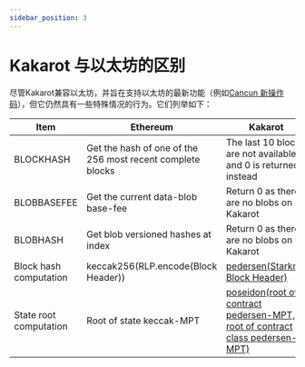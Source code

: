 ```yaml
---
sidebar_position: 3
---
```


# Kakarot 与以太坊的区别

尽管Kakarot兼容以太坊，并旨在支持以太坊的最新功能（例如[Cancun 新操作码](https://blog.ethereum.org/2024/01/10/goerli-dencun-announcement)），但它仍然具有一些特殊情况的行为。它们列举如下：

| Item                   | Ethereum                                                   | Kakarot                                                                                                                                                                               |
| ---------------------- | ---------------------------------------------------------- | ------------------------------------------------------------------------------------------------------------------------------------------------------------------------------------- |
| BLOCKHASH              | Get the hash of one of the 256 most recent complete blocks | The last 10 blocks are not available, and 0 is returned instead                                                                                                                       |
| BLOBBASEFEE            | Get the current data-blob base-fee                         | Return 0 as there are no blobs on Kakarot                                                                                                                                             |
| BLOBHASH               | Get blob versioned hashes at index                         | Return 0 as there are no blobs on Kakarot                                                                                                                                             |
| Block hash computation | keccak256(RLP.encode(Block Header))                        | [pedersen(Starknet Block Header)](https://docs.starknet.io/documentation/architecture_and_concepts/Network_Architecture/header/)                                                      |
| State root computation | Root of state keccak-MPT                                   | [poseidon(root of contract pedersen-MPT, root of contract class pedersen-MPT)](https://docs.starknet.io/documentation/architecture_and_concepts/Network_Architecture/starknet-state/) |
